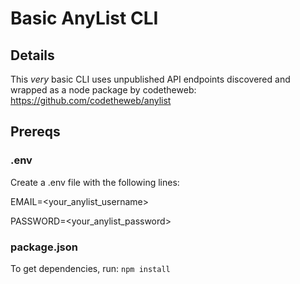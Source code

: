 # Basic AnyList CLI

## Details
This *very* basic CLI uses unpublished API endpoints discovered and wrapped as a node package by codetheweb: https://github.com/codetheweb/anylist

## Prereqs
### .env
Create a .env file with the following lines:

EMAIL=<your_anylist_username>

PASSWORD=<your_anylist_password>

### package.json
To get dependencies, run: ```npm install```